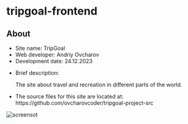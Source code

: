 # tripgoal-frontend
<h2>About</h2>
<ul>
  <li>Site name: TripGoal</li>
  <li>Web developer: Andriy Ovcharov</li>
  <li>Development date: 24.12.2023</li>
  <li>
    <p>Brief description:</p>
    <p>The site about travel and recreation in different parts of the world.</p>
  </li>
  <li>The source files for this site are located at: https://github.com/ovcharovcoder/tripgoal-project-src</li>
</ul>

<img src="screenshot.png" alt="screensot">
